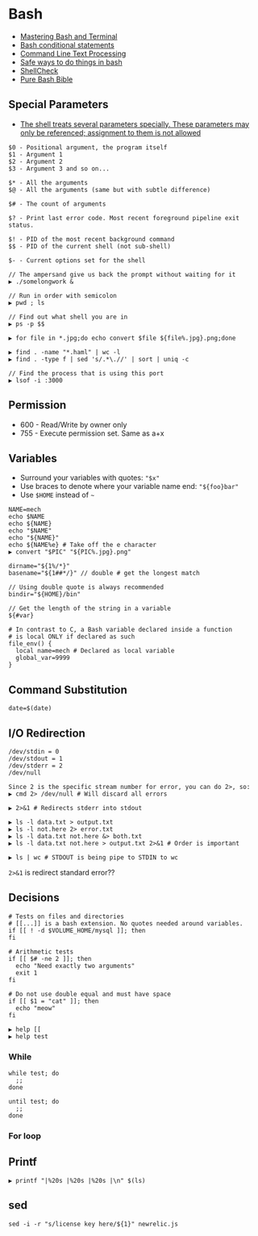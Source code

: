 # Bash

* [Mastering Bash and Terminal](https://www.blockloop.io/mastering-bash-and-terminal)
* [Bash conditional statements](http://tldp.org/LDP/Bash-Beginners-Guide/html/sect_07_01.html)
* [Command Line Text Processing](https://github.com/learnbyexample/Command-line-text-processing)
* [Safe ways to do things in bash](https://github.com/anordal/shellharden/blob/master/how_to_do_things_safely_in_bash.md)
* [ShellCheck](https://github.com/koalaman/shellcheck/)
* [Pure Bash Bible](https://github.com/dylanaraps/pure-bash-bible)

## Special Parameters

* [The shell treats several parameters specially. These parameters may only be referenced; assignment to them is not allowed](https://www.gnu.org/software/bash/manual/html_node/Special-Parameters.html)

```
$0 - Positional argument, the program itself
$1 - Argument 1
$2 - Argument 2
$3 - Argument 3 and so on...

$* - All the arguments
$@ - All the arguments (same but with subtle difference)

$# - The count of arguments

$? - Print last error code. Most recent foreground pipeline exit status.

$! - PID of the most recent background command
$$ - PID of the current shell (not sub-shell)

$- - Current options set for the shell

// The ampersand give us back the prompt without waiting for it
▶ ./somelongwork &

// Run in order with semicolon
▶ pwd ; ls
```

```
// Find out what shell you are in
▶ ps -p $$
```

```
▶ for file in *.jpg;do echo convert $file ${file%.jpg}.png;done
```

```
▶ find . -name "*.haml" | wc -l
▶ find . -type f | sed 's/.*\.//' | sort | uniq -c
```

```
// Find the process that is using this port
▶ lsof -i :3000
```

## Permission

* 600 - Read/Write by owner only
* 755 - Execute permission set. Same as a+x

## Variables

* Surround your variables with quotes: `"$x"`
* Use braces to denote where your variable name end: `"${foo}bar"`
* Use `$HOME` instead of `~`

```
NAME=mech
echo $NAME
echo ${NAME}
echo "$NAME"
echo "${NAME}"
echo ${NAME%e} # Take off the e character
▶ convert "$PIC" "${PIC%.jpg}.png"

dirname="${1%/*}"
basename="${1##*/}" // double # get the longest match

// Using double quote is always recommended
bindir="${HOME}/bin"

// Get the length of the string in a variable
${#var}

# In contrast to C, a Bash variable declared inside a function
# is local ONLY if declared as such
file_env() {
  local name=mech # Declared as local variable
  global_var=9999
}```

## Command Substitution

```
date=$(date)
```

## I/O Redirection

```
/dev/stdin = 0
/dev/stdout = 1
/dev/stderr = 2
/dev/null

Since 2 is the specific stream number for error, you can do 2>, so:
▶ cmd 2> /dev/null # Will discard all errors

▶ 2>&1 # Redirects stderr into stdout

▶ ls -l data.txt > output.txt
▶ ls -l not.here 2> error.txt
▶ ls -l data.txt not.here &> both.txt
▶ ls -l data.txt not.here > output.txt 2>&1 # Order is important

▶ ls | wc # STDOUT is being pipe to STDIN to wc
```

`2>&1` is redirect standard error??

## Decisions

```
# Tests on files and directories
# [[...]] is a bash extension. No quotes needed around variables.
if [[ ! -d $VOLUME_HOME/mysql ]]; then
fi

# Arithmetic tests
if [[ $# -ne 2 ]]; then
  echo "Need exactly two arguments"
  exit 1
fi

# Do not use double equal and must have space
if [[ $1 = "cat" ]]; then
  echo "meow"
fi
```

```
▶ help [[
▶ help test
```

### While

```
while test; do
  ;;
done

until test; do
  ;;
done
```

### For loop



## Printf

```
▶ printf "|%20s |%20s |%20s |\n" $(ls)
```

## sed

```
sed -i -r "s/license key here/${1}" newrelic.js
```


